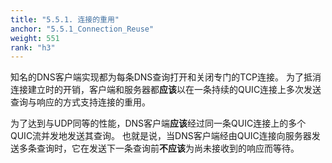 ```yaml
---
title: "5.5.1. 连接的重用"
anchor: "5.5.1_Connection_Reuse"
weight: 551
rank: "h3"
---
```


知名的DNS客户端实现都为每条DNS查询打开和关闭专门的TCP连接。
为了抵消连接建立时的开销，客户端和服务器都**应该**以在一条持续的QUIC连接上多次发送查询与响应的方式支持连接的重用。

为了达到与UDP同等的性能，DNS客户端**应该**经过同一条QUIC连接上的多个QUIC流并发地发送其查询。
也就是说，当DNS客户端经由QUIC连接向服务器发送多条查询时，它在发送下一条查询前**不应该**为尚未接收到的响应而等待。
